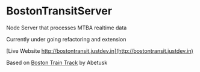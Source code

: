 BostonTransitServer
===================

Node Server that processes MTBA realtime data

Currently under going refactoring and extension

[Live Website http://bostontransit.justdev.in](http://bostontransit.justdev.in)

Based on [Boston Train Track](https://github.com/abetusk/bostontraintrack) by Abetusk

